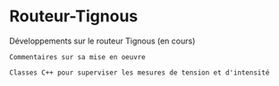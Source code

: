 # Routeur-Tignous
Développements sur le routeur Tignous (en cours)

    Commentaires sur sa mise en oeuvre
    
    Classes C++ pour superviser les mesures de tension et d'intensité
